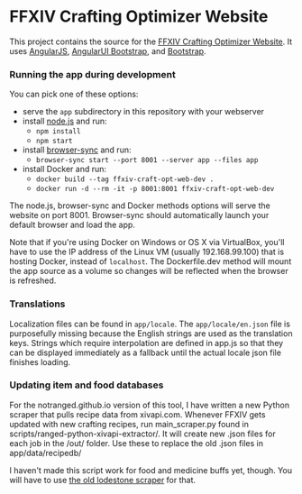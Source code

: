# FFXIV Crafting Optimizer Website

This project contains the source for the [FFXIV Crafting Optimizer Website](http://ffxiv.lokyst.net/). It uses [AngularJS](http://angularjs.org/), [AngularUI Bootstrap](http://angular-ui.github.io/bootstrap/), and [Bootstrap](http://getbootstrap.com/).

### Running the app during development

You can pick one of these options:

* serve the `app` subdirectory in this repository with your webserver
* install [node.js](https://nodejs.org/) and run:
  * `npm install`
  * `npm start`
* install [browser-sync](https://www.browsersync.io/) and run:
  * `browser-sync start --port 8001 --server app --files app`
* install Docker and run:
  * `docker build --tag ffxiv-craft-opt-web-dev .`
  * `docker run -d --rm -it -p 8001:8001 ffxiv-craft-opt-web-dev`

The node.js, browser-sync and Docker methods options will serve the website on port 8001. Browser-sync should automatically launch your default browser and load the app.

Note that if you're using Docker on Windows or OS X via VirtualBox, you'll have to use the IP address of the Linux VM (usually 192.168.99.100) that is hosting Docker, instead of `localhost`. The Dockerfile.dev method will mount the app source as a volume so changes will be reflected when the browser is refreshed.

### Translations

Localization files can be found in `app/locale`. The `app/locale/en.json` file is purposefully missing because the English strings are used as the translation keys. Strings which require interpolation are defined in app.js so that they can be displayed immediately as a fallback until the actual locale json file finishes loading.

### Updating item and food databases

For the notranged.github.io version of this tool, I have written a new Python scraper that pulls recipe data from xivapi.com. Whenever FFXIV gets updated with new crafting recipes, run main_scraper.py found in scripts/ranged-python-xivapi-extractor/. It will create new .json files for each job in the /out/ folder. Use these to replace the old .json files in app/data/recipedb/

I haven't made this script work for food and medicine buffs yet, though. You will have to use [the old lodestone scraper](https://github.com/doxxx/lodestone-recipe-db-scraper) for that. 
